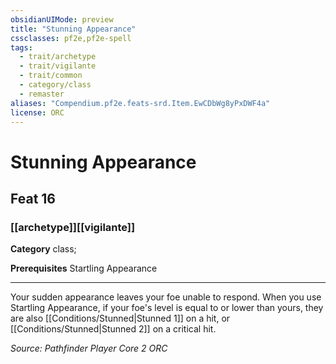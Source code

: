 ```yaml
---
obsidianUIMode: preview
title: "Stunning Appearance"
cssclasses: pf2e,pf2e-spell
tags:
  - trait/archetype
  - trait/vigilante
  - trait/common
  - category/class
  - remaster
aliases: "Compendium.pf2e.feats-srd.Item.EwCDbWg8yPxDWF4a"
license: ORC
---
```

# Stunning Appearance
## Feat 16
### [[archetype]][[vigilante]]

**Category** class; 



**Prerequisites** Startling Appearance
* * *
Your sudden appearance leaves your foe unable to respond. When you use Startling Appearance, if your foe's level is equal to or lower than yours, they are also [[Conditions/Stunned|Stunned 1]] on a hit, or [[Conditions/Stunned|Stunned 2]] on a critical hit.

*Source: Pathfinder Player Core 2*
*ORC*